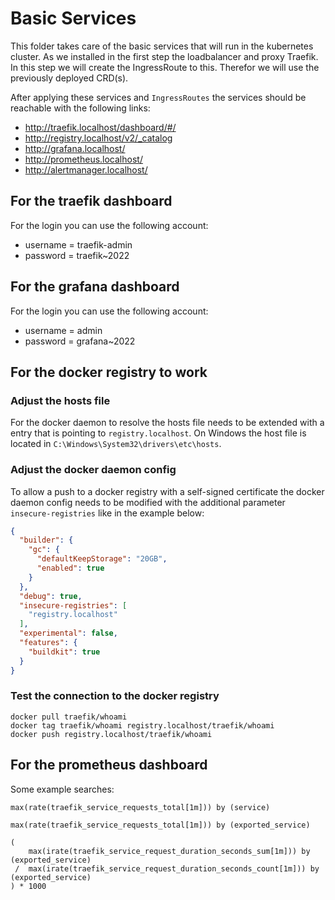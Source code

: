 # Basic Services

This folder takes care of the basic services that will run in the kubernetes cluster. As we installed in the first step
the loadbalancer and proxy Traefik. In this step we will create the IngressRoute to this. Therefor we will use the
previously deployed CRD(s).

After applying these services and ``IngressRoutes`` the services should be reachable with the following links:

- http://traefik.localhost/dashboard/#/
- http://registry.localhost/v2/_catalog
- http://grafana.localhost/
- http://prometheus.localhost/
- http://alertmanager.localhost/

## For the traefik dashboard

For the login you can use the following account:

- username = traefik-admin
- password = traefik~2022

## For the grafana dashboard

For the login you can use the following account:

- username = admin
- password = grafana~2022

## For the docker registry to work

### Adjust the hosts file

For the docker daemon to resolve the hosts file needs to be extended with a entry that is pointing
to ``registry.localhost``. On Windows the host file is located in ``C:\Windows\System32\drivers\etc\hosts``.

### Adjust the docker daemon config

To allow a push to a docker registry with a self-signed certificate the docker daemon config needs to be modified with
the additional parameter ``insecure-registries`` like in the example below:

```json
{
  "builder": {
    "gc": {
      "defaultKeepStorage": "20GB",
      "enabled": true
    }
  },
  "debug": true,
  "insecure-registries": [
    "registry.localhost"
  ],
  "experimental": false,
  "features": {
    "buildkit": true
  }
}
```

### Test the connection to the docker registry

```console
docker pull traefik/whoami
docker tag traefik/whoami registry.localhost/traefik/whoami
docker push registry.localhost/traefik/whoami
```

## For the prometheus dashboard

Some example searches:

````aidl
max(rate(traefik_service_requests_total[1m])) by (service)
````

````aidl
max(rate(traefik_service_requests_total[1m])) by (exported_service)
````

````aidl
(
    max(irate(traefik_service_request_duration_seconds_sum[1m])) by (exported_service)
 /  max(irate(traefik_service_request_duration_seconds_count[1m])) by (exported_service)
) * 1000
````